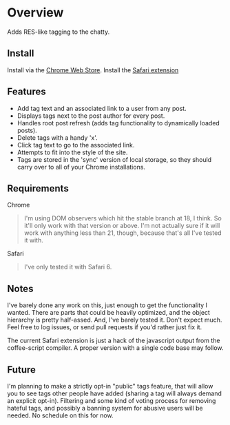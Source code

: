 Overview
========
Adds RES-like tagging to the chatty. 

Install
-------
Install via the [Chrome Web Store](https://chrome.google.com/webstore/detail/gedoafpenbkphidiebbejlfajofogghh).
Install the [Safari extension](https://github.com/downloads/yakz/shackertags/shackertags.safariextz)

Features
--------
- Add tag text and an associated link to a user from any post.
- Displays tags next to the post author for every post.
- Handles root post refresh (adds tag functionality to dynamically loaded posts).
- Delete tags with a handy 'x'.
- Click tag text to go to the associated link.
- Attempts to fit into the style of the site.
- Tags are stored in the 'sync' version of local storage, so they should carry over to all of your Chrome installations.

Requirements
------------

Chrome
	
> I'm using DOM observers which hit the stable branch at 18, I think. So it'll only work with that version or above. I'm not actually sure if it will work with anything less than 21, though, because that's all I've tested it with.

Safari

> I've only tested it with Safari 6.

Notes
-----
I've barely done any work on this, just enough to get the functionality I wanted. There are parts that could be heavily optimized, and the object hierarchy is pretty half-assed. And, I've barely tested it. Don't expect much. Feel free to log issues, or send pull requests if you'd rather just fix it.

The current Safari extension is just a hack of the javascript output from the coffee-script compiler. A proper version with a single code base may follow.

Future
------
I'm planning to make a strictly opt-in "public" tags feature, that will allow you to see tags other people have added (sharing a tag will always demand an explicit opt-in). Filtering and some kind of voting process for removing hateful tags, and possibly a banning system for abusive users will be needed. No schedule on this for now.